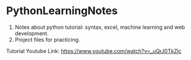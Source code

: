 # PythonLearningNotes
1. Notes about python tutorial: syntax, excel, machine learning and web development.  
2. Project files for practicing.

Tutorial Youtube Link: https://www.youtube.com/watch?v=_uQrJ0TkZlc
